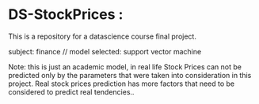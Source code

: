 # DS-StockPrices : 

This is a repository for a datascience course final project. 

subject: finance // model selected: support vector machine

Note: this is just an academic model, in real life Stock Prices can not be predicted only by the parameters that were taken into consideration in this project. 
Real stock prices prediction has more factors that need to be considered to predict real tendencies..
